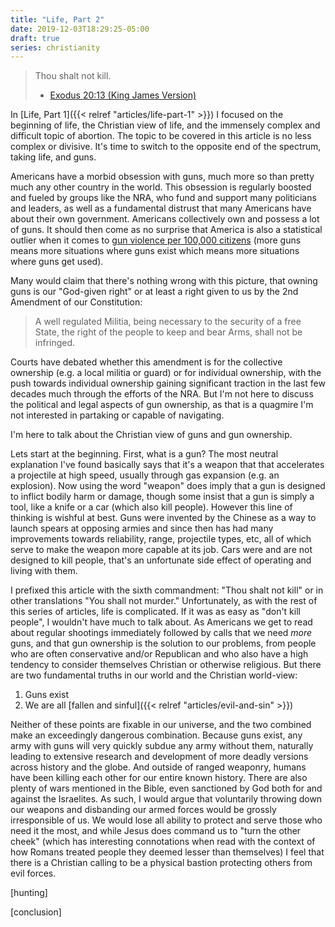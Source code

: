 ```yaml
---
title: "Life, Part 2"
date: 2019-12-03T18:29:25-05:00
draft: true
series: christianity
---
```


> Thou shalt not kill.
> - [Exodus 20:13 (King James Version)](https://www.biblegateway.com/passage/?search=Exodus%2020:13&version=KJ21)

In [Life, Part 1]({{< relref "articles/life-part-1" >}}) I focused on the beginning of life, the Christian view of life, and the immensely complex and difficult topic of abortion. The topic to be covered in this article is no less complex or divisive. It's time to switch to the opposite end of the spectrum, taking life, and guns.

Americans have a morbid obsession with guns, much more so than pretty much any other country in the world. This obsession is regularly boosted and fueled by groups like the NRA, who fund and support many politicians and leaders, as well as a fundamental distrust that many Americans have about their own government. Americans collectively own and possess a lot of guns. It should then come as no surprise that America is also a statistical outlier when it comes to [gun violence per 100,000 citizens](https://www.npr.org/sections/goatsandsoda/2019/08/05/743579605/how-the-u-s-compares-to-other-countries-in-deaths-from-gun-violence) (more guns means more situations where guns exist which means more situations where guns get used).

Many would claim that there's nothing wrong with this picture, that owning guns is our "God-given right" or at least a right given to us by the 2nd Amendment of our Constitution:

> A well regulated Militia, being necessary to the security of a free State, the right of the people to keep and bear Arms, shall not be infringed.

Courts have debated whether this amendment is for the collective ownership (e.g. a local militia or guard) or for individual ownership, with the push towards individual ownership gaining significant traction in the last few decades much through the efforts of the NRA. But I'm not here to discuss the political and legal aspects of gun ownership, as that is a quagmire I'm not interested in partaking or capable of navigating.

I'm here to talk about the Christian view of guns and gun ownership.

Lets start at the beginning. First, what is a gun? The most neutral explanation I've found basically says that it's a weapon that that accelerates a projectile at high speed, usually through gas expansion (e.g. an explosion). Now using the word "weapon" does imply that a gun is designed to inflict bodily harm or damage, though some insist that a gun is simply a tool, like a knife or a car (which also kill people). However this line of thinking is wishful at best. Guns were invented by the Chinese as a way to launch spears at opposing armies and since then has had many improvements towards reliability, range, projectile types, etc, all of which serve to make the weapon more capable at its job. Cars were and are not designed to kill people, that's an unfortunate side effect of operating and living with them.

I prefixed this article with the sixth commandment: "Thou shalt not kill" or in other translations "You shall not murder." Unfortunately, as with the rest of this series of articles, life is complicated. If it was as easy as "don't kill people", I wouldn't have much to talk about. As Americans we get to read about regular shootings immediately followed by calls that we need *more* guns, and that gun ownership is the solution to our problems, from people who are often conservative and/or Republican and who also have a high tendency to consider themselves Christian or otherwise religious. But there are two fundamental truths in our world and the Christian world-view:

1. Guns exist
2. We are all [fallen and sinful]({{< relref "articles/evil-and-sin" >}})

Neither of these points are fixable in our universe, and the two combined make an exceedingly dangerous combination. Because guns exist, any army with guns will very quickly subdue any army without them, naturally leading to extensive research and development of more deadly versions across history and the globe. And outside of ranged weaponry, humans have been killing each other for our entire known history. There are also plenty of wars mentioned in the Bible, even sanctioned by God both for and against the Israelites. As such, I would argue that voluntarily throwing down our weapons and disbanding our armed forces would be grossly irresponsible of us. We would lose all ability to protect and serve those who need it the most, and while Jesus does command us to "turn the other cheek" (which has interesting connotations when read with the context of how Romans treated people they deemed lesser than themselves) I feel that there is a Christian calling to be a physical bastion protecting others from evil forces.

[hunting]

[conclusion]
